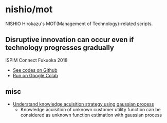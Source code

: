 # nishio/mot
NISHIO Hirokazu's MOT(Management of Technology)-related scripts.

## Disruptive innovation can occur even if technology progresses gradually

ISPIM Connect Fukuoka 2018

- [See codes on Github](https://github.com/nishio/mot/blob/master/DisruptiveInnovation.ipynb)
- [Run on Google Colab](https://colab.research.google.com/github/nishio/mot/blob/master/DisruptiveInnovation.ipynb)


## misc

- [Understand knowledge acuisition strategy using gaussian process](https://colab.research.google.com/drive/19VwnRO2hQ8EFflhxl8nmIFhikIHklbMd)
  - Knowledge acuisition of unknown customer utility function can be considered as unknown function estimation with gaussian process
